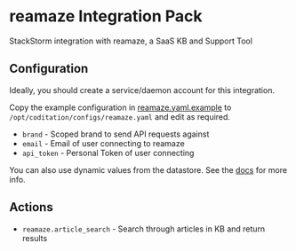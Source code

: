 # reamaze Integration Pack

StackStorm integration with reamaze, a SaaS KB and Support Tool

## Configuration

Ideally, you should create a service/daemon account for this integration.

Copy the example configuration in [reamaze.yaml.example](./reamaze.yaml.example)
to `/opt/coditation/configs/reamaze.yaml` and edit as required.

* `brand` - Scoped brand to send API requests against
* `email` - Email of user connecting to reamaze
* `api_token` - Personal Token of user connecting

You can also use dynamic values from the datastore. See the
[docs](https://docs.coditation.com/reference/pack_configs.html) for more info.

## Actions

* `reamaze.article_search` - Search through articles in KB and return results
